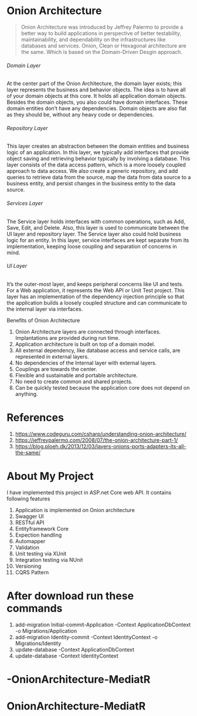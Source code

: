 # Onion Architecture
> Onion Architecture was introduced by Jeffrey Palermo to provide a better way to build applications in perspective of better testability, maintainability, and dependability on the infrastructures like databases and services.
Onion, Clean or Hexagonal architecture are the same. Which is based on the Domain-Driven Desgin approach.

###### Domain Layer
At the center part of the Onion Architecture, the domain layer exists; this layer represents the business and behavior objects. The idea is to have all of your domain objects at this core. It holds all application domain objects. Besides the domain objects, you also could have domain interfaces. These domain entities don’t have any dependencies. Domain objects are also flat as they should be, without any heavy code or dependencies.

###### Repository Layer
This layer creates an abstraction between the domain entities and business logic of an application. In this layer, we typically add interfaces that provide object saving and retrieving behavior typically by involving a database. This layer consists of the data access pattern, which is a more loosely coupled approach to data access. We also create a generic repository, and add queries to retrieve data from the source, map the data from data source to a business entity, and persist changes in the business entity to the data source.

###### Services Layer
The Service layer holds interfaces with common operations, such as Add, Save, Edit, and Delete. Also, this layer is used to communicate between the UI layer and repository layer. The Service layer also could hold business logic for an entity. In this layer, service interfaces are kept separate from its implementation, keeping loose coupling and separation of concerns in mind.

###### UI Layer
It’s the outer-most layer, and keeps peripheral concerns like UI and tests. For a Web application, it represents the Web API or Unit Test project. This layer has an implementation of the dependency injection principle so that the application builds a loosely coupled structure and can communicate to the internal layer via interfaces.

Benefits of Onion Architecture
1.	Onion Architecture layers are connected through interfaces. Implantations are provided during run time.
2.	Application architecture is built on top of a domain model.
3.	All external dependency, like database access and service calls, are represented in external layers.
4.	No dependencies of the Internal layer with external layers.
5.	Couplings are towards the center.
6.	Flexible and sustainable and portable architecture.
7.	No need to create common and shared projects.
8.	Can be quickly tested because the application core does not depend on anything.

# References
1. https://www.codeguru.com/csharp/understanding-onion-architecture/
2. https://jeffreypalermo.com/2008/07/the-onion-architecture-part-1/
3. https://blog.ploeh.dk/2013/12/03/layers-onions-ports-adapters-its-all-the-same/


# About My Project
I have implemented this project in ASP.net Core web API. 
It contains following features

1. Application is implemented on Onion architecture
2. Swagger UI
3. RESTful API
4. Entityframework Core
5. Expection handling
6. Automapper
7. Validation
8. Unit testing via XUnit
9. Integration testing via NUnit
10. Versioning
11. CQRS Pattern

# After download run these commands
1. add-migration Initial-commit-Application -Context ApplicationDbContext -o Migrations/Application
2. add-migration Identity-commit -Context IdentityContext -o Migrations/Identity
3. update-database -Context ApplicationDbContext 
4. update-database -Context IdentityContext
# -OnionArchitecture-MediatR
# OnionArchitecture-MediatR
